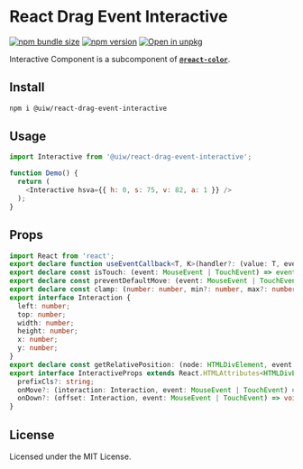React Drag Event Interactive
===

[![npm bundle size](https://img.shields.io/bundlephobia/minzip/@uiw/react-drag-event-interactive)](https://bundlephobia.com/package/@uiw/react-drag-event-interactive) [![npm version](https://img.shields.io/npm/v/@uiw/react-drag-event-interactive.svg)](https://www.npmjs.com/package/@uiw/react-drag-event-interactive) [![Open in unpkg](https://img.shields.io/badge/Open%20in-unpkg-blue)](https://uiwjs.github.io/npm-unpkg/#/pkg/@uiw/react-drag-event-interactive/file/README.md)

Interactive Component is a subcomponent of [**`@react-color`**](https://uiwjs.github.io/react-color).

## Install

```bash
npm i @uiw/react-drag-event-interactive
```

## Usage

```js
import Interactive from '@uiw/react-drag-event-interactive';

function Demo() {
  return (
    <Interactive hsva={{ h: 0, s: 75, v: 82, a: 1 }} />
  );
}
```

## Props

```ts
import React from 'react';
export declare function useEventCallback<T, K>(handler?: (value: T, event: K) => void): (value: T, event: K) => void;
export declare const isTouch: (event: MouseEvent | TouchEvent) => event is TouchEvent;
export declare const preventDefaultMove: (event: MouseEvent | TouchEvent) => void;
export declare const clamp: (number: number, min?: number, max?: number) => number;
export interface Interaction {
  left: number;
  top: number;
  width: number;
  height: number;
  x: number;
  y: number;
}
export declare const getRelativePosition: (node: HTMLDivElement, event: MouseEvent | TouchEvent) => Interaction;
export interface InteractiveProps extends React.HTMLAttributes<HTMLDivElement> {
  prefixCls?: string;
  onMove?: (interaction: Interaction, event: MouseEvent | TouchEvent) => void;
  onDown?: (offset: Interaction, event: MouseEvent | TouchEvent) => void;
}
```

<!--footer-dividing-->

## License

Licensed under the MIT License.
